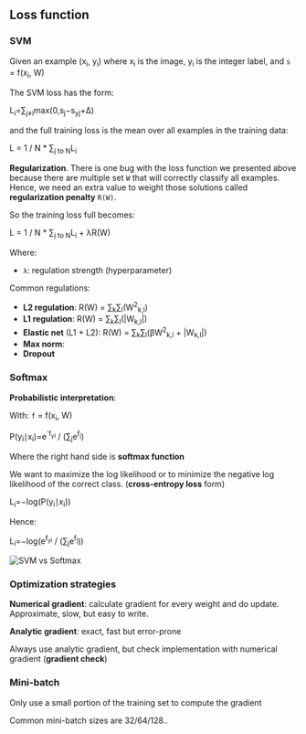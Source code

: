## Loss function

### SVM

Given an example (x<sub>i</sub>, y<sub>i</sub>) where x<sub>i</sub> is
the image, y<sub>i</sub> is the integer  label, and `s` =
f(x<sub>i</sub>, W)

The SVM loss has the form:

L<sub>i</sub>=∑<sub>j≠i</sub>max(0,s<sub>j</sub>−s<sub>yj</sub>+Δ)

and the full training loss is the mean over all examples in the training
data:

L = 1 / N * ∑<sub>j to N</sub>L<sub>i</sub>

**Regularization**. There is one bug with the loss function we presented
above because there are multiple set `W` that will correctly classify
all examples. Hence, we need an extra value to weight those solutions called
**regularization penalty** `R(W)`.

So the training loss full becomes:

L = 1 / N * ∑<sub>j to N</sub>L<sub>i</sub> + λR(W)

Where:

* `λ`: regulation strength (hyperparameter)


Common regulations:

* **L2 regulation**: R(W) = ∑<sub>k</sub>∑<sub>l</sub>(W<sup>2</sup><sub>k,l</sub>)
* **L1 regulation**: R(W) = ∑<sub>k</sub>∑<sub>l</sub>(|W<sub>k,l</sub>|)
* **Elastic net** (L1 + L2):  R(W) = ∑<sub>k</sub>∑<sub>l</sub>(βW<sup>2</sup><sub>k,l</sub> +
|W<sub>k,l</sub>|)
* **Max norm**:
* **Dropout**

### Softmax

**Probabilistic interpretation**:

With: `f` = f(x<sub>i</sub>, W)

P(y<sub>i</sub>∣x<sub>i</sub>)=e<sup>`f<sub>yi</sub></sup> / (∑<sub>j</sub>e<sup>f<sub>j</sub></sup>)

Where the right hand side is **softmax function**

We want to maximize the log likelihood or to minimize the negative log likelihood of the
correct class. (**cross-entropy loss** form)

L<sub>i</sub>=−log(P(y<sub>i</sub>∣x<sub>i</sub>))

Hence:

L<sub>i</sub>=−log(e<sup>f<sub>yi</sub></sup> / (∑<sub>j</sub>e<sup>f<sub>j</sub></sup>))

![SVM vs Softmax]('svm-softmax.png')

### Optimization strategies

**Numerical gradient**: calculate gradient for every weight and do update.
Approximate, slow, but easy to write.

**Analytic gradient**: exact, fast but error-prone

Always use analytic gradient, but check implementation with numerical gradient
(**gradient check**)

### Mini-batch

Only use a small portion of the training set to compute the gradient

Common mini-batch sizes are 32/64/128..